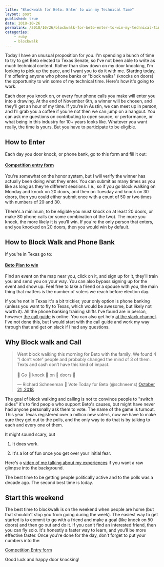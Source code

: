 ```yaml
---
title: "Blockwalk for Beto: Enter to win my Technical Time"
layout: post
published: true
date: 2018-10-26
permalink: /2018/10/26/blockwalk-for-beto-enter-to-win-my-technical-time/
categories:
    - ruby
    - blockwalk
---
```


Today I have an unusual proposition for you. I'm spending a bunch of time to try to get Beto elected to Texas Senate, so I've not been able to write as much technical content. Rather than slow down on my door knocking, I'm looking to pick up the pace, and I want you to do it with me. Starting today, I'm offering anyone who phone banks or "block walks" (knocks on doors) the opportunity to win some of my technical time. Here's how it's going to work.

Each door you knock on, or every four phone calls you make will enter you into a drawing. At the end of November 6th, a winner will be chosen, and they'll get an hour of my time. If you're in Austin, we can meet up in person, and I'll grab you a coffee if you're not then we can jump on a hangout. You can ask me questions on contributing to open source, or performance, or what being in this industry for 10+ years looks like. Whatever you want really, the time is yours. But you have to participate to be eligible.

## How to Enter

Each day you door knock, or phone bank, go to this form and fill it out:

#### [Competition entry form](https://goo.gl/forms/QBDMOprbjNrEAUut1)

You're somewhat on the honor system, but I will verify the winner has actually been doing what they enter. You can submit as many times as you like as long as they're different sessions. I.e., so if you go block walking on Monday and knock on 20 doors, and then on Tuesday and knock on 30 doors, then you could either submit once with a count of 50 or two times with numbers of 20 and 30.

There's a minimum, to be eligible you must knock on at least 20 doors, or make 80 phone calls (or some combination of the two). The more you knock, the more likely it is you'll win. If you're the only person that enters, and you knocked on 20 doors, then you would win by default.

## How to Block Walk and Phone Bank

If you're in Texas go to:

#### [Beto Plan to win](https://win.betofortexas.com)

Find an event on the map near you, click on it, and sign up for it, they'll train you and send you on your way. You can also bypass signing up for the event and show up. Feel free to take a friend or a spouse with you, the main thing that matters is the number of voters we reach before election day.

If you're not in Texas it's a bit trickier, your only option is phone banking (unless you want to fly to Texas, which would be awesome, but likely not worth it). All the phone banking training shifts I've found are in person, however [the call guide](https://docs.google.com/document/d/14paJu1DKyZxUTdGqe6sLCmTqeKPmRWVCbDL14S0nY0I/edit) is online. You can also get help [at the slack channel](https://www.youtube.com/watch?v=5EmNVuI-i-I). I've not done this, but I would start with the call guide and work my way through that and get on slack if I had any questions.

## Why Block walk and Call

<blockquote class="twitter-tweet" data-lang="en"><p lang="en" dir="ltr">Went block walking this morning for Beto with the family. We found 4 “I don’t vote” people and probably changed the mind of 3 of them. Texts and cash don’t have this kind of impact.<br><br>👏 Go 👏 knock 👏 on 👏 doors 👏</p>&mdash; Richard Schneeman 🤠 Vote Today for Beto (@schneems) <a href="https://twitter.com/schneems/status/1054062962632200192?ref_src=twsrc%5Etfw">October 21, 2018</a></blockquote>
<script async src="https://platform.twitter.com/widgets.js" charset="utf-8"></script>

The goal of block walking and calling is not to convince people to "switch sides" it's to find people who support Beto's causes, but might have never had anyone personally ask them to vote. The name of the game is turnout. This year Texas registered over a million new voters, now we have to make sure they get out to the polls, and the only way to do that is by talking to each and every one of them.

It might sound scary, but

1) It does work.

2) It's a lot of fun once you get over your initial fear.

Here's a [video of me talking about my experiences](https://www.youtube.com/watch?v=mZl4bkUlaU4) if you want a raw glimpse into the background.

The best time to be getting people politically active and to the polls was a decade ago. The second best time is today.

## Start this weekend

The best time to blockwalk is on the weekend when people are home (but that shouldn't stop you from going during the week). The easiest way to get started is to commit to go with a friend and make a goal (like knock on 50 doors) and then go out and do it. If you can't find an interested friend, then you can fly solo. It's honestly a faster way to learn, and you'll be more effective faster. Once you're done for the day, don't forget to put your numbers into the:

[Competition Entry form](https://goo.gl/forms/QBDMOprbjNrEAUut1)

Good luck and happy door knocking!
